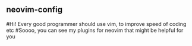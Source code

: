 ## neovim-config
#Hi! Every good programmer should use vim, to improve speed of coding etc
#Soooo, you can see my plugins for neovim that might be helpful for you
